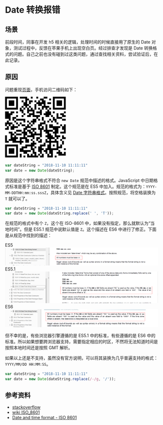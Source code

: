 # Date 转换报错
## <a name="situation"></a> 场景
前段时间，同事在开发 h5 相关的逻辑，处理时间的时候直接用了原生的 Date 对象，测试过程中，反馈在苹果手机上出现空白页。经过排查才发现是 Date 转换格式的问题。自己之前也没有碰到过这类问题，通过查找相关资料，尝试验证后，在此记录。

## <a name="why"></a> 原因
问题重现[页面][url-data-error]，手机访问二维码如下：

![14-qrcode][url-local-qrcode]

```javascript
var dateString = "2018-11-10 11:11:11"
var date = new Date(dateString);
```
原因是这个字符串格式不符合 `new Date` 规范中描述的格式。JavaScript 中日期格式标准是基于 [ISO 8601][url-wiki-iso-8601] 制定。这个规范是在 ES5 中加入。规范的格式为：`YYYY-MM-DDTHH:mm:ss.sssZ`，具体含义见 [Date 字符串格式][url-segment-17]。按照规范，将空格装换为 `T` 就可以了。
```javascript
var dateString = "2018-11-10 11:11:11"
var date = new Date(dateString.replace(' ', 'T'));
```
在规范的格式中有个 `Z`，这个在 ISO-8601 中，如果没有指定，那么就默认为“当地时间”。但是 ES5.1 规范中说默认值是 `Z`。这个描述在 ES6 中进行了修正。下面是从规范中找到的描述：

ES5
![14-5-spec][url-local-5]
ES5.1
![14-5.1-spec][url-local-5.1]
ES6
![14-6-spec][url-local-6]

但不幸的是，有些浏览器引擎遵循的是 ES5.1 中的标准，有些遵循的是 ES6 中的标准。所以如果想要跨浏览器支持，需要指定相应的时区，不然将无法知道时间是按照本地时间还是按照 GMT 解析。

如果以上还是不支持，虽然没有官方说明，可以将其装换为几乎普遍支持的格式：`YYYY/MM/DD HH:MM:SS`。
```javascript
var dateString = "2018-11-10 11:11:11"
var date = new Date(dateString.replace(/-/g, '/'));
```

## <a name="reference"></a> 参考资料
- [stackoverflow][url-stackoverflow]
- [wiki ISO_8601][url-wiki-iso-8601]
- [Date and time format - ISO 8601](https://www.iso.org/iso-8601-date-and-time-format.html)


[url-local-qrcode]:../images/14/qr-code.png
[url-local-5]:../images/14/14-5.0-date-spec.png
[url-local-5.1]:../images/14/14-5.1-date-spec.png
[url-local-6]:../images/14/14-6-date-spec.png

[url-data-error]:https://xxholic.github.io/lab/lab-js/segment/14/14.date-error.html
[url-stackoverflow]:https://stackoverflow.com/questions/13363673/javascript-date-is-invalid-on-ios
[url-wiki-iso-8601]:https://en.wikipedia.org/wiki/ISO_8601
[url-segment-17]:https://github.com/XXHolic/segment/issues/17